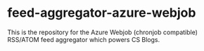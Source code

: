 # feed-aggregator-azure-webjob
This is the repository for the Azure Webjob (chronjob compatible) RSS/ATOM feed aggregator which powers CS Blogs.
